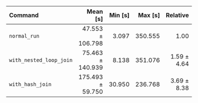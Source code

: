 | Command | Mean [s] | Min [s] | Max [s] | Relative |
|:---|---:|---:|---:|---:|
| `normal_run` | 47.553 ± 106.798 | 3.097 | 350.555 | 1.00 |
| `with_nested_loop_join` | 75.463 ± 140.939 | 8.138 | 351.076 | 1.59 ± 4.64 |
| `with_hash_join` | 175.493 ± 59.750 | 30.950 | 236.768 | 3.69 ± 8.38 |
